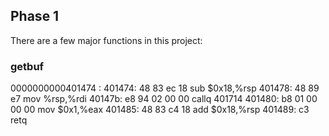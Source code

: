 ## Phase 1

There are a few major functions in this project: 

### getbuf

  0000000000401474 <getbuf>:
    401474:	48 83 ec 18          	sub    $0x18,%rsp
    401478:	48 89 e7             	mov    %rsp,%rdi
    40147b:	e8 94 02 00 00       	callq  401714 <Gets>
    401480:	b8 01 00 00 00       	mov    $0x1,%eax
    401485:	48 83 c4 18          	add    $0x18,%rsp
    401489:	c3                   	retq   
  
